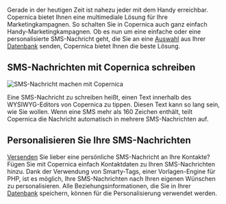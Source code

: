 Gerade in der heutigen Zeit ist nahezu jeder mit dem Handy erreichbar.
Copernica bietet Ihnen eine multimediale Lösung für Ihre
Marketingkampagnen. So schalten Sie in Copernica auch ganz einfach
Handy-Marketingkampagnen. Ob es nun um eine einfache oder eine
personalisierte SMS-Nachricht geht, die Sie an eine
[Auswahl](https://www.copernica.com/de/funktionen/definieren-sie-zielgruppen-mit-auswahlverfahren "Auswahl")
aus Ihrer
[Datenbank](http://www.copernica.com/de/funktionen/profile/erstellen-sie-ihre-eigene-datenbank "Erstellen Sie Ihre eigene Datenbank")
senden, Copernica bietet Ihnen die beste Lösung.

SMS-Nachrichten mit Copernica schreiben
---------------------------------------

![SMS-Nachricht machen mit
Copernica](../images/en-send-text-messages-copernica.gif "SMS-Nachricht machen mit Copernica")

Eine SMS-Nachricht zu schreiben heißt, einen Text innerhalb des
WYSIWYG-Editors von Copernica zu tippen. Diesen Text kann so lang sein,
wie Sie wollen. Wenn eine SMS mehr als 160 Zeichen enthält, teilt
Copernica die Nachricht automatisch in mehrere SMS-Nachrichten auf.

Personalisieren Sie Ihre SMS-Nachrichten
----------------------------------------

[Versenden](http://www.copernica.com/de/funktionen/handy/sms-nachricht-versenden "SMS-Nachricht versenden")
Sie lieber eine persönliche SMS-Nachricht an Ihre Kontakte? Fügen Sie
mit Copernica einfach Kontaktdaten zu Ihren SMS-Nachrichten hinzu. Dank
der Verwendung von Smarty-Tags, einer Vorlagen-Engine für PHP, ist es
möglich, Ihre SMS-Nachrichten nach Ihren eigenen Wünschen zu
personalisieren. Alle Beziehungsinformationen, die Sie in Ihrer
[Datenbank](http://www.copernica.com/de/funktionen/profile/erstellen-sie-ihre-eigene-datenbank "Erstellen Sie Ihre eigene Datenbank")
speichern, können für die Personalisierung verwendet werden.
